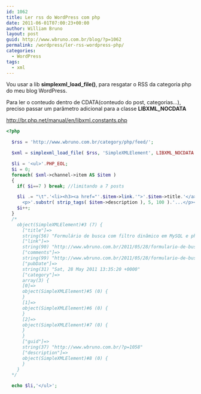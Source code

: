 ```yaml
---
id: 1062
title: Ler rss do WordPress com php
date: 2011-06-01T07:00:23+00:00
author: William Bruno
layout: post
guid: http://www.wbruno.com.br/blog/?p=1062
permalink: /wordpress/ler-rss-wordpress-php/
categories:
  - WordPress
tags:
  - xml
---
```

Vou usar a lib **simplexml\_load\_file()**, para resgatar o RSS da categoria php do meu blog WordPress.

Para ler o conteudo dentro de CDATA(conteudo do post, categorias&#8230;), preciso passar um parâmetro adicional para a classe **LIBXML_NOCDATA**
  
<a href="http://br.php.net/manual/en/libxml.constants.php" target="_blank">http://br.php.net/manual/en/libxml.constants.php</a>

<!--more-->

``` php
<?php

  $rss = 'http://www.wbruno.com.br/category/php/feed/';

  $xml = simplexml_load_file( $rss, 'SimpleXMLElement', LIBXML_NOCDATA );

  $li = '<ul>'.PHP_EOL;
  $i = 0;
  foreach( $xml->channel->item AS $item )
  {
    if( $i==7 ) break; //limitando a 7 posts

    $li .= "\t".'<li><h3><a href="'.$item->link.'">'.$item->title.'</a></h3>
      <p>'.substr( strip_tags( $item->description ), 5, 100 ).'...</p></li>'.PHP_EOL;
    $i++;
  }
  /*
    object(SimpleXMLElement)#3 (7) {
      ["title"]=>
      string(56) "Formulário de busca com filtro dinâmico em MySQL e php"
      ["link"]=>
      string(90) "http://www.wbruno.com.br/2011/05/28/formulario-de-busca-filtro-dinamico-em-mysql-php/"
      ["comments"]=>
      string(99) "http://www.wbruno.com.br/2011/05/28/formulario-de-busca-filtro-dinamico-em-mysql-php/#comments"
      ["pubDate"]=>
      string(31) "Sat, 28 May 2011 13:35:20 +0000"
      ["category"]=>
      array(3) {
      [0]=>
      object(SimpleXMLElement)#5 (0) {
      }
      [1]=>
      object(SimpleXMLElement)#6 (0) {
      }
      [2]=>
      object(SimpleXMLElement)#7 (0) {
      }
      }
      ["guid"]=>
      string(37) "http://www.wbruno.com.br/?p=1058"
      ["description"]=>
      object(SimpleXMLElement)#8 (0) {
      }
    }
  */

  echo $li,'</ul>';
```